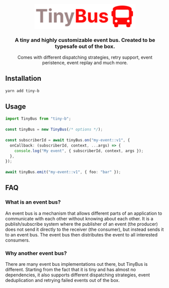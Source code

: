 <p align="center">
  <a href="https://github.com/fabio-nettis/tiny-bus">
    <img src="./assets/logo.svg" width="318px" alt="TinyBus Logo" />
  </a>
</p>

<h3 align="center">A tiny and highly customizable event bus. Created to be typesafe out of the box.</h3>

<p align="center">Comes with different dispatching strategies, retry support, event peristence, event replay and much more.</p>

## Installation

```bash
yarn add tiny-b
```

## Usage

```typescript
import TinyBus from "tiny-b";

const tinyBus = new TinyBus(/* options */);

const subscriberId = await tinyBus.on("my-event::v1", {
  onCallback: (subscriberId, context, ...args) => {
    console.log("My event", { subscriberId, context, args });
  },
});

await tinyBus.emit("my-event::v1", { foo: "bar" });
```

## FAQ

### What is an event bus?

An event bus is a mechanism that allows different parts of an application to communicate with each other without knowing about each other. It is a publish/subscribe system where the publisher of an event (the producer) does not send it directly to the receiver (the consumer), but instead sends it to an event bus. The event bus then distributes the event to all interested consumers.

### Why another event bus?

There are many event bus implementations out there, but TinyBus is different. Starting from the fact that it is tiny and has almost no dependencies, it also supports different dispatching strategies, event deduplication and retrying failed events out of the box.
